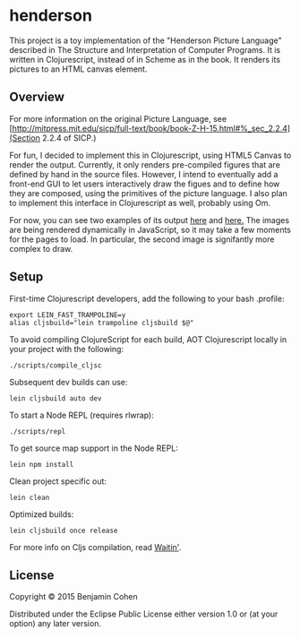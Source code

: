 # henderson

This project is a toy implementation of the "Henderson Picture Language" described in The Structure and Interpretation of Computer Programs.
It is written in Clojurescript, instead of in Scheme as in the book. It renders its pictures to an HTML canvas element.

## Overview

For more information on the original Picture Language, see [http://mitpress.mit.edu/sicp/full-text/book/book-Z-H-15.html#%_sec_2.2.4](Section 2.2.4 of SICP.)

For fun, I decided to implement this in Clojurescript, using HTML5 Canvas to render the output. Currently, it only renders pre-compiled figures that are defined by hand in the source files. However, I intend to eventually add a front-end GUI to let users interactively draw the figues and to define how they are composed, using the primitives of the picture language. I also plan to implement this interface in Clojurescript as well, probably using Om.

For now, you can see two examples of its output [here](http://bthecohen.github.io/henderson/example1.html) and [here.](http://bthecohen.github.io/henderson/example2.html) The images are being rendered dynamically in JavaScript, so it may take a few moments for the pages to load. In particular, the second image is signifantly more complex to draw.

## Setup

First-time Clojurescript developers, add the following to your bash .profile:

    export LEIN_FAST_TRAMPOLINE=y
    alias cljsbuild="lein trampoline cljsbuild $@"

To avoid compiling ClojureScript for each build, AOT Clojurescript locally in your project with the following:

    ./scripts/compile_cljsc

Subsequent dev builds can use:

    lein cljsbuild auto dev

To start a Node REPL (requires rlwrap):

    ./scripts/repl

To get source map support in the Node REPL:

    lein npm install

Clean project specific out:

    lein clean

Optimized builds:

    lein cljsbuild once release

For more info on Cljs compilation, read [Waitin'](http://swannodette.github.io/2014/12/22/waitin/).

## License

Copyright © 2015 Benjamin Cohen

Distributed under the Eclipse Public License either version 1.0 or (at your option) any later version.
